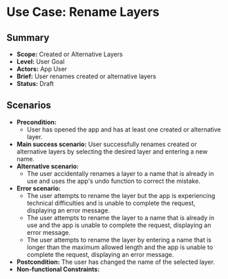 # Use Case: Rename Layers

## Summary

- **Scope:** Created or Alternative Layers
- **Level:** User Goal
- **Actors:** App User
- **Brief:** User renames created or alternative layers
- **Status:** Draft

## Scenarios

- **Precondition:**
  - User has opened the app and has at least one created or alternative layer.
- **Main success scenario:**
  User successfully renames created or alternative layers by selecting the desired layer and entering a new name.
- **Alternative scenario:**
  - The user accidentally renames a layer to a name that is already in use and uses the app's undo function to correct the mistake.
- **Error scenario:**
  - The user attempts to rename the layer but the app is experiencing technical difficulties and is unable to complete the request, displaying an error message.
  - The user attempts to rename the layer to a name that is already in use and the app is unable to complete the request, displaying an error message.
  - The user attempts to rename the layer by entering a name that is longer than the maximum allowed length and the app is unable to complete the request, displaying an error message.
- **Postcondition:**
  The user has changed the name of the selected layer.
- **Non-functional Constraints:**

